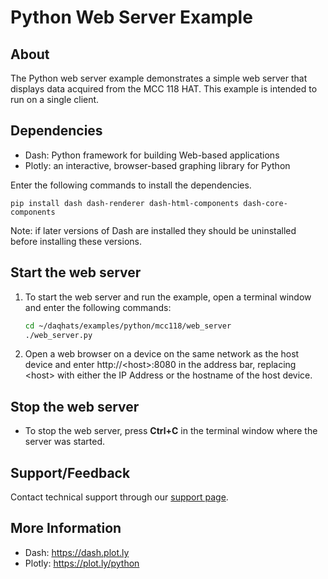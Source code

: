 # Python Web Server Example 

## About
The Python web server example demonstrates a simple web server that displays 
data acquired from the MCC 118 HAT. This example is intended to run on a 
single client.  

## Dependencies
- Dash: Python framework for building Web-based applications
- Plotly: an interactive, browser-based graphing library for Python

Enter the following commands to install the dependencies. 

   ```
   pip install dash dash-renderer dash-html-components dash-core-components
   ```

Note: if later versions of Dash are installed they should be uninstalled before installing these versions.

## Start the web server
1. To start the web server and run the example, open a terminal window and enter the 
following commands: 

   ```sh
   cd ~/daqhats/examples/python/mcc118/web_server
   ./web_server.py
   ```   
2. Open a web browser on a device on the same network as the host device and
   enter http://\<host\>:8080 in the address bar, replacing \<host\> with either 
   the IP Address or the hostname of the host device.

## Stop the web server
- To stop the web server, press **Ctrl+C** in the terminal window where the server 
was started.

## Support/Feedback
Contact technical support through our [support page](https://www.mccdaq.com/support/support_form.aspx). 

## More Information
- Dash: https://dash.plot.ly
- Plotly: https://plot.ly/python
